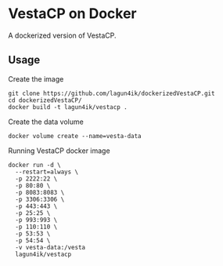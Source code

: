 # VestaCP on Docker

A dockerized version of VestaCP.

Usage
-----

Create the image
```
git clone https://github.com/lagun4ik/dockerizedVestaCP.git
cd dockerizedVestaCP/
docker build -t lagun4ik/vestacp .
```

Create the data volume
```
docker volume create --name=vesta-data
```

Running VestaCP docker image
```
docker run -d \
  --restart=always \
  -p 2222:22 \
  -p 80:80 \
  -p 8083:8083 \
  -p 3306:3306 \
  -p 443:443 \
  -p 25:25 \
  -p 993:993 \
  -p 110:110 \
  -p 53:53 \
  -p 54:54 \
  -v vesta-data:/vesta
  lagun4ik/vestacp
```